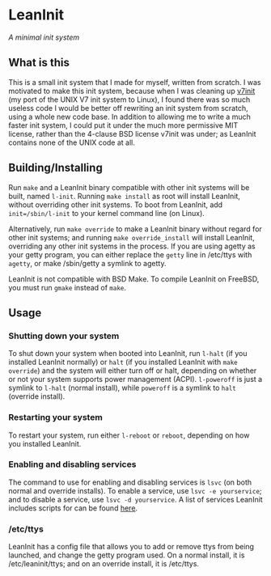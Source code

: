 LeanInit
========
_A minimal init system_

## What is this
This is a small init system that I made for myself, written from scratch. 
I was motivated to make this init system, because when I was cleaning up 
[v7init](https://github.com/JohnoKing/v7init) (my port of the UNIX V7 init system to Linux), I found there was so much useless 
code I would be better off rewriting an init system from scratch, using a 
whole new code base. In addition to allowing me to write a much faster init 
system, I could put it under the much more permissive MIT license, rather 
than the 4-clause BSD license v7init was under; as LeanInit contains none 
of the UNIX code at all.

## Building/Installing
Run `make` and a LeanInit binary compatible with other init systems will 
be built, named `l-init`. Running `make install` as root will install 
LeanInit, without overriding other init systems. To boot from LeanInit, 
add `init=/sbin/l-init` to your kernel command line (on Linux). 

Alternatively, run `make override` to make a LeanInit binary without 
regard for other init systems; and running `make override_install` will 
install LeanInit, overriding any other init systems in the process. If 
you are using agetty as your getty program, you can either replace the 
`getty` line in /etc/ttys with `agetty`, or make /sbin/getty a symlink 
to agetty.

LeanInit is not compatible with BSD Make. To compile LeanInit on FreeBSD,
you must run `gmake` instead of `make`.

## Usage

### Shutting down your system
To shut down your system when booted into LeanInit, run `l-halt` (if you 
installed LeanInit normally) or `halt` (if you installed LeanInit with 
`make override`) and the system will either turn off or halt, depending 
on whether or not your system supports power management (ACPI). 
`l-poweroff` is just a symlink to `l-halt` (normal install), while 
`poweroff` is a symlink to `halt` (override install).

### Restarting your system
To restart your system, run either `l-reboot` or `reboot`, depending on 
how you installed LeanInit.

### Enabling and disabling services
The command to use for enabling and disabling services is `lsvc` (on both 
normal and override installs). To enable a service, use `lsvc -e yourservice`; 
and to disable a service, use `lsvc -d yourservice`. A list of services 
LeanInit includes scripts for can be found [here](https://github.com/JohnoKing/leaninit/tree/master/svc).

### /etc/ttys
LeanInit has a config file that allows you to add or remove ttys from 
being launched, and change the getty program used. On a normal install, 
it is /etc/leaninit/ttys; and on an override install, it is /etc/ttys.
